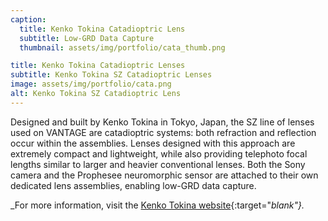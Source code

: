```yaml
---
caption:
  title: Kenko Tokina Catadioptric Lens
  subtitle: Low-GRD Data Capture
  thumbnail: assets/img/portfolio/cata_thumb.png

title: Kenko Tokina Catadioptric Lenses
subtitle: Kenko Tokina SZ Catadioptric Lenses
image: assets/img/portfolio/cata.png
alt: Kenko Tokina SZ Catadioptric Lens
---
```


Designed and built by Kenko Tokina in Tokyo, Japan, the SZ line of lenses used on VANTAGE are catadioptric systems: both refraction and reflection occur within the assemblies. Lenses designed with this approach are extremely compact and lightweight, while also providing telephoto focal lengths similar to larger and heavier conventional lenses. Both the Sony camera and the Prophesee neuromorphic sensor are attached to their own dedicated lens assemblies, enabling low-GRD data capture.

_For more information, visit the [Kenko Tokina website](https://tokinalens.com/){:target="_blank"}._